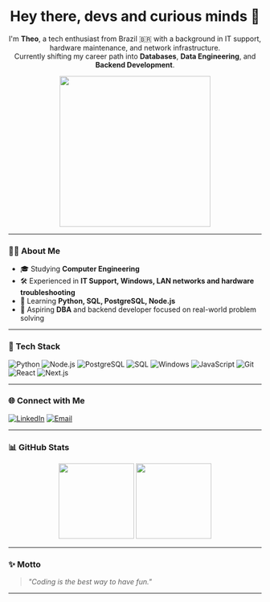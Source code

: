 <h1 align="center">Hey there, devs and curious minds 👋</h1>

<p align="center">
I'm <strong>Theo</strong>, a tech enthusiast from Brazil 🇧🇷 with a background in IT support, hardware maintenance, and network infrastructure.<br>
Currently shifting my career path into <strong>Databases</strong>, <strong>Data Engineering</strong>, and <strong>Backend Development</strong>.
</p>

<p align="center">
  <img src="https://media.giphy.com/media/qgQUggAC3Pfv687qPC/giphy.gif" width="300" />
</p>

---

### 👨‍💻 About Me

- 🎓 Studying **Computer Engineering**
- 🛠️ Experienced in **IT Support, Windows, LAN networks and hardware troubleshooting**
- 🐍 Learning **Python, SQL, PostgreSQL, Node.js**
- 🎯 Aspiring **DBA** and backend developer focused on real-world problem solving

---

### 🧠 Tech Stack

![Python](https://img.shields.io/badge/-Python-333?style=for-the-badge&logo=python)
![Node.js](https://img.shields.io/badge/-Node.js-333?style=for-the-badge&logo=node.js)
![PostgreSQL](https://img.shields.io/badge/-PostgreSQL-333?style=for-the-badge&logo=postgresql)
![SQL](https://img.shields.io/badge/-SQL-333?style=for-the-badge&logo=sqlite)
![Windows](https://img.shields.io/badge/-Windows-333?style=for-the-badge&logo=windows)
![JavaScript](https://img.shields.io/badge/-JavaScript-333?style=for-the-badge&logo=javascript)
![Git](https://img.shields.io/badge/-Git-333?style=for-the-badge&logo=git)
![React](https://img.shields.io/badge/-React-333?style=for-the-badge&logo=react)
![Next.js](https://img.shields.io/badge/-Next.js-333?style=for-the-badge&logo=next.js)

---

### 🌐 Connect with Me

[![LinkedIn](https://img.shields.io/badge/-LinkedIn-0e76a8?style=for-the-badge&logo=linkedin&logoColor=white)](https://www.linkedin.com/in/TheoOdawara)
[![Email](https://img.shields.io/badge/-Gmail-D14836?style=for-the-badge&logo=gmail&logoColor=white)](mailto:theoodawara@gmail.com)

---

### 📊 GitHub Stats

<p align="center">
  <img height="150em" src="https://github-readme-stats.vercel.app/api?username=TheoOdawara&show_icons=true&theme=tokyonight&count_private=true"/>
  <img height="150em" src="https://github-readme-stats.vercel.app/api/top-langs/?username=TheoOdawara&layout=compact&theme=tokyonight"/>
</p>

---

### ✨ Motto

> *"Coding is the best way to have fun."*

---

